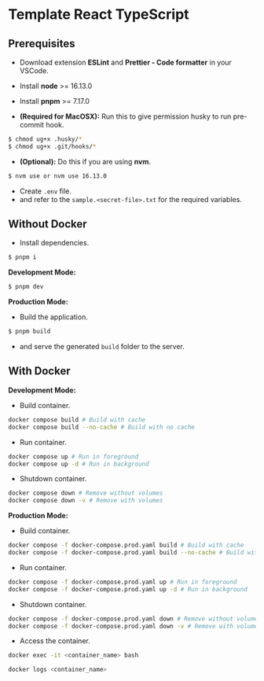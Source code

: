 # Template React TypeScript

## Prerequisites

- Download extension **ESLint** and **Prettier - Code formatter** in your VSCode.
- Install **node** >= 16.13.0
- Install **pnpm** >= 7.17.0

- **(Required for MacOSX):** Run this to give permission husky to run pre-commit hook.

```bash
$ chmod ug+x .husky/*
$ chmod ug+x .git/hooks/*
```

- **(Optional):** Do this if you are using **nvm**.

```bash
$ nvm use or nvm use 16.13.0
```

- Create `.env` file.
- and refer to the `sample.<secret-file>.txt` for the required variables.

## Without Docker

- Install dependencies.

```bash
$ pnpm i
```

**Development Mode:**

```bash
$ pnpm dev
```

**Production Mode:**

- Build the application.

```bash
$ pnpm build
```

- and serve the generated `build` folder to the server.

## With Docker

**Development Mode:**

- Build container.

```bash
docker compose build # Build with cache
docker compose build --no-cache # Build with no cache
```

- Run container.

```bash
docker compose up # Run in foreground
docker compose up -d # Run in background
```

- Shutdown container.

```bash
docker compose down # Remove without volumes
docker compose down -v # Remove with volumes
```

**Production Mode:**

- Build container.

```bash
docker compose -f docker-compose.prod.yaml build # Build with cache
docker compose -f docker-compose.prod.yaml build --no-cache # Build with no cache
```

- Run container.

```bash
docker compose -f docker-compose.prod.yaml up # Run in foreground
docker compose -f docker-compose.prod.yaml up -d # Run in background
```

- Shutdown container.

```bash
docker compose -f docker-compose.prod.yaml down # Remove without volumes
docker compose -f docker-compose.prod.yaml down -v # Remove with volumes
```

- Access the container.

```bash
docker exec -it <container_name> bash
```

```bash
docker logs <container_name>
```
